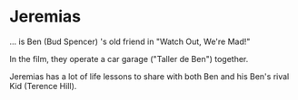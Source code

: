 # Jeremias

... is Ben (Bud Spencer) 's old friend in "Watch Out, We're Mad!"

In the film, they operate a car garage ("Taller de Ben") together.

Jeremias has a lot of life lessons to share with both Ben and his Ben's rival Kid (Terence Hill).